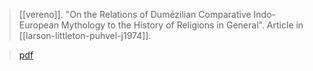 > [[vereno]]. "On the Relations of Dumézilian Comparative Indo-European Mythology to the History of Religions in General". Article in [[larson-littleton-puhvel-j1974]]. 


> [pdf](a/vereno1974.pdf)